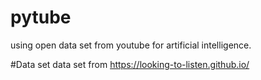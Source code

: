 # pytube
using open data set from youtube for artificial intelligence.

#Data set
data set from https://looking-to-listen.github.io/
